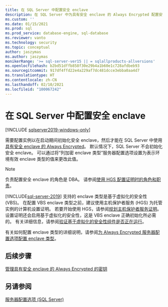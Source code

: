 ```yaml
---
title: 在 SQL Server 中配置安全 enclave
description: 在 SQL Server 中为具有安全 enclave 的 Always Encrypted 配置安全 enclave。
ms.custom: ''
ms.date: 01/15/2021
ms.prod: sql
ms.prod_service: database-engine, sql-database
ms.reviewer: vanto
ms.technology: security
ms.topic: conceptual
author: jaszymas
ms.author: jaszymas
monikerRange: '>= sql-server-ver15 || = sqlallproducts-allversions'
ms.openlocfilehash: b2bd51dffb858f30e29b4a1b60e1c728afdbeb93
ms.sourcegitcommit: 917df4ffd22e4a229af7dc481dcce3ebba0aa4d7
ms.translationtype: HT
ms.contentlocale: zh-CN
ms.lasthandoff: 02/10/2021
ms.locfileid: "100067242"
---
```

# <a name="configure-the-secure-enclave-in-sql-server"></a>在 SQL Server 中配置安全 enclave

[!INCLUDE [sqlserver2019-windows-only](../../../includes/applies-to-version/sqlserver2019-windows-only.md)]

需要配置实例以在启动期间初始化安全 enclave，然后才能在 SQL Server 中使用[具有安全 enclave 的 Always Encrypted](always-encrypted-enclaves.md)。 默认情况下，SQL Server 不会初始化安全 enclave。 可以通过将“列加密 enclave 类型”服务器配置选项设置为表示环境有效 enclave 类型的值来更改此值。

> [!NOTE]
> 负责配置安全 enclave 的角色是 DBA。 请参阅[使用 HGS 配置证明时的角色和职责](always-encrypted-enclaves-host-guardian-service-plan.md#roles-and-responsibilities-when-configuring-attestation-with-hgs)。

[!INCLUDE[sql-server-2019](../../../includes/sssql19-md.md)] 支持的 enclave 类型是基于虚拟化的安全性 (VBS)。 在配置 VBS enclave 类型之前，建议使用主机保护者服务 (HGS) 为托管实例的计算机设置证明。 若要开始使用 HGS，请参阅[规划主机保护者服务证明](always-encrypted-enclaves-host-guardian-service-plan.md)。 设置证明还会启用基于虚拟化的安全性，这是 VBS enclave 正确初始化所必需的。 有关详细信息，请参阅[验证基于虚拟化的安全性组件是否正在运行](always-encrypted-enclaves-host-guardian-service-register.md#step-2-verify-virtualization-based-security-is-running)。

有关如何配置 enclave 类型的详细说明，请参阅[为 Always Encrypted 服务器配置选项配置 enclave 类型](../../../database-engine/configure-windows/configure-column-encryption-enclave-type.md)。

## <a name="next-steps"></a>后续步骤

 [管理具有安全 enclave 的 Always Encrypted 的密钥](always-encrypted-enclaves-manage-keys.md)

## <a name="see-also"></a>另请参阅  
 
 [服务器配置选项 (SQL Server)](../../../database-engine/configure-windows/server-configuration-options-sql-server.md)
